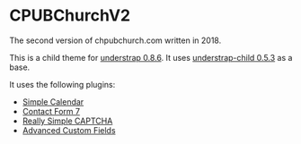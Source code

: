 # CPUBChurchV2

The second version of chpubchurch.com written in 2018.

This is a child theme for [understrap 0.8.6](https://github.com/understrap/understrap). It uses [understrap-child 0.5.3](https://github.com/understrap/understrap-child) as a base.

It uses the following plugins:

- [Simple Calendar](https://wordpress.org/plugins/google-calendar-events/)
- [Contact Form 7](https://wordpress.org/plugins/contact-form-7/)
- [Really Simple CAPTCHA](https://wordpress.org/plugins/really-simple-captcha/)
- [Advanced Custom Fields](https://wordpress.org/plugins/advanced-custom-fields/)
